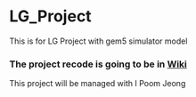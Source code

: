 # LG_Project
This is for LG Project with gem5 simulator model

### The project recode is going to be in [Wiki](https://github.com/shumin215/LG_Project/wiki)

This project will be managed with I Poom Jeong
